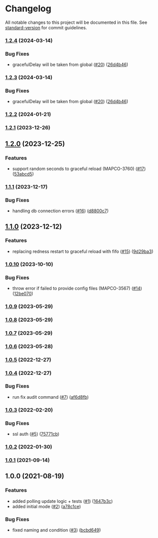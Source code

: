 # Changelog

All notable changes to this project will be documented in this file. See [standard-version](https://github.com/conventional-changelog/standard-version) for commit guidelines.

### [1.2.4](https://github.com/MapColonies/mapproxinator/compare/v1.2.2...v1.2.4) (2024-03-14)


### Bug Fixes

* gracefulDelay will be taken from global ([#20](https://github.com/MapColonies/mapproxinator/issues/20)) ([26d4b46](https://github.com/MapColonies/mapproxinator/commit/26d4b46d57dfe130ff03d41a8fa038620a43569b))

### [1.2.3](https://github.com/MapColonies/mapproxinator/compare/v1.2.2...v1.2.3) (2024-03-14)


### Bug Fixes

* gracefulDelay will be taken from global ([#20](https://github.com/MapColonies/mapproxinator/issues/20)) ([26d4b46](https://github.com/MapColonies/mapproxinator/commit/26d4b46d57dfe130ff03d41a8fa038620a43569b))

### [1.2.2](https://github.com/MapColonies/mapproxinator/compare/v1.2.1...v1.2.2) (2024-01-21)

### [1.2.1](https://github.com/MapColonies/mapproxinator/compare/v1.2.0...v1.2.1) (2023-12-26)

## [1.2.0](https://github.com/MapColonies/mapproxinator/compare/v1.1.1...v1.2.0) (2023-12-25)


### Features

* support random seconds to graceful reload (MAPCO-3760) ([#17](https://github.com/MapColonies/mapproxinator/issues/17)) ([53abcd5](https://github.com/MapColonies/mapproxinator/commit/53abcd5199f6e1286203ff91517a1aa6208e439e))

### [1.1.1](https://github.com/MapColonies/mapproxinator/compare/v1.1.0...v1.1.1) (2023-12-17)


### Bug Fixes

* handling db connection errors ([#16](https://github.com/MapColonies/mapproxinator/issues/16)) ([d8800c7](https://github.com/MapColonies/mapproxinator/commit/d8800c74f80ae65dd34c9be4554b7293396df9ff))

## [1.1.0](https://github.com/MapColonies/mapproxinator/compare/v1.0.10...v1.1.0) (2023-12-12)


### Features

* replacing redness restart to graceful reload with fifo ([#15](https://github.com/MapColonies/mapproxinator/issues/15)) ([9d29ba3](https://github.com/MapColonies/mapproxinator/commit/9d29ba393b34296b57de9ee5e4a66ca721b5c764))

### [1.0.10](https://github.com/MapColonies/mapproxinator/compare/v1.0.9...v1.0.10) (2023-10-10)


### Bug Fixes

* throw error if failed to provide config files (MAPCO-3567) ([#14](https://github.com/MapColonies/mapproxinator/issues/14)) ([12be070](https://github.com/MapColonies/mapproxinator/commit/12be070a36b02eb8d156c9d7dbab7c2269b4c96c))

### [1.0.9](https://github.com/MapColonies/mapproxinator/compare/v1.0.8...v1.0.9) (2023-05-29)

### [1.0.8](https://github.com/MapColonies/mapproxinator/compare/v1.0.5...v1.0.8) (2023-05-29)

### [1.0.7](https://github.com/MapColonies/mapproxinator/compare/v1.0.5...v1.0.7) (2023-05-29)

### [1.0.6](https://github.com/MapColonies/mapproxinator/compare/v1.0.5...v1.0.6) (2023-05-28)

### [1.0.5](https://github.com/MapColonies/mapproxinator/compare/v1.0.4...v1.0.5) (2022-12-27)

### [1.0.4](https://github.com/MapColonies/mapproxinator/compare/v1.0.3...v1.0.4) (2022-12-27)


### Bug Fixes

* run fix audit command ([#7](https://github.com/MapColonies/mapproxinator/issues/7)) ([af6d8fb](https://github.com/MapColonies/mapproxinator/commit/af6d8fb61187705f97158551d1ab6a740593bc72))

### [1.0.3](https://github.com/MapColonies/mapproxinator/compare/v1.0.2...v1.0.3) (2022-02-20)


### Bug Fixes

* ssl auth ([#5](https://github.com/MapColonies/mapproxinator/issues/5)) ([75771cb](https://github.com/MapColonies/mapproxinator/commit/75771cb995acf006b411baae643921b3c6dc493c))

### [1.0.2](https://github.com/MapColonies/mapproxinator/compare/v1.0.1...v1.0.2) (2022-01-30)

### [1.0.1](https://github.com/MapColonies/mapproxinator/compare/v1.0.0...v1.0.1) (2021-09-14)

## 1.0.0 (2021-08-19)


### Features

*  added polling update logic + tests ([#1](https://github.com/MapColonies/mapproxinator/issues/1)) ([1647b3c](https://github.com/MapColonies/mapproxinator/commit/1647b3c3e22bbb38f8e97b5c6e28fd3a9fe2afac))
* added initial mode ([#2](https://github.com/MapColonies/mapproxinator/issues/2)) ([a78c1ce](https://github.com/MapColonies/mapproxinator/commit/a78c1cebd72f6bfe44df02a4bd9a955f13a366eb))


### Bug Fixes

* fixed naming and condition ([#3](https://github.com/MapColonies/mapproxinator/issues/3)) ([bcbd649](https://github.com/MapColonies/mapproxinator/commit/bcbd649f6261e8d04cc6b5e0e6b771fb70445dec))
